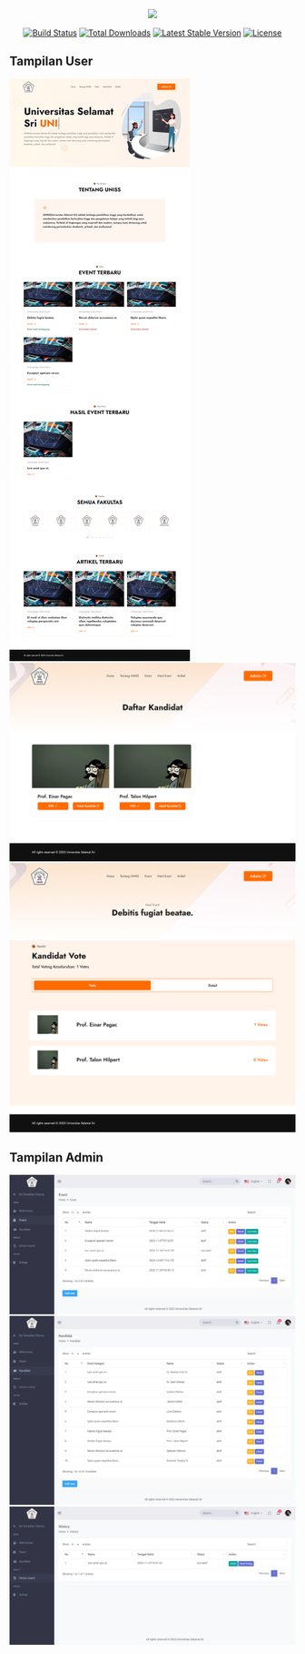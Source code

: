 <p align="center"><img src="https://res.cloudinary.com/dtfbvvkyp/image/upload/v1566331377/laravel-logolockup-cmyk-red.svg" width="400"></p>

<p align="center">
<a href="https://travis-ci.org/laravel/framework"><img src="https://travis-ci.org/laravel/framework.svg" alt="Build Status"></a>
<a href="https://packagist.org/packages/laravel/framework"><img src="https://poser.pugx.org/laravel/framework/d/total.svg" alt="Total Downloads"></a>
<a href="https://packagist.org/packages/laravel/framework"><img src="https://poser.pugx.org/laravel/framework/v/stable.svg" alt="Latest Stable Version"></a>
<a href="https://packagist.org/packages/laravel/framework"><img src="https://poser.pugx.org/laravel/framework/license.svg" alt="License"></a>
</p>

## Tampilan User

![alt text](https://github.com/yogabagaskurniawan/Quick_count/blob/master/public/documentasi/screencapture-quick-count-test-2023-11-22-15_15_49.png?raw=true)
![alt text](https://github.com/yogabagaskurniawan/Quick_count/blob/master/public/documentasi/screencapture-quick-count-test-daftar-kandidat-debitis-fugiat-beatae-2023-11-22-15_20_06.png?raw=true)
![alt text](https://github.com/yogabagaskurniawan/Quick_count/blob/master/public/documentasi/screencapture-quick-count-test-live-vote-debitis-fugiat-beatae-2023-11-22-15_22_35.png?raw=true)

## Tampilan Admin

![alt text](https://github.com/yogabagaskurniawan/Quick_count/blob/master/public/documentasi/screencapture-quick-count-test-admin-event-2023-11-22-15_23_49.png?raw=true)
![alt text](https://github.com/yogabagaskurniawan/Quick_count/blob/master/public/documentasi/screencapture-quick-count-test-admin-kandidat-2023-11-22-15_24_12.png?raw=true)
![alt text](https://github.com/yogabagaskurniawan/Quick_count/blob/master/public/documentasi/screencapture-quick-count-test-admin-history-2023-11-22-15_24_28.png?raw=true)
